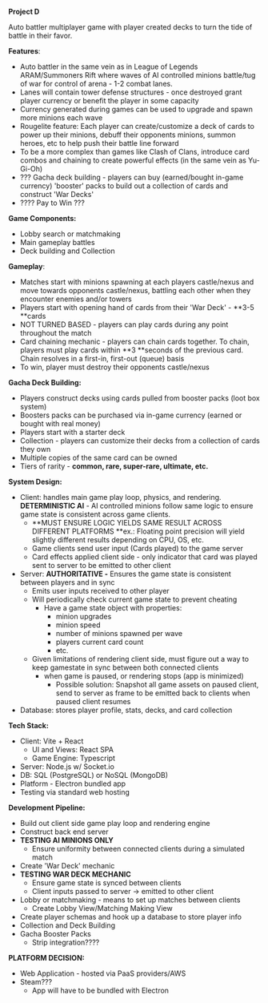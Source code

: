 **Project D**

Auto battler multiplayer game with player created decks to turn the tide of battle in their favor.

**Features**:

- Auto battler in the same vein as in League of Legends ARAM/Summoners Rift where waves of AI controlled minions battle/tug of war for control of arena - 1-2 combat lanes.
- Lanes will contain tower defense structures - once destroyed grant player currency or benefit the player in some capacity
- Currency generated during games can be used to upgrade and spawn more minions each wave
- Rougelite feature: Each player can create/customize a deck of cards to power up their minions, debuff their opponents minions, summon heroes, etc to help push their battle line forward
- To be a more complex than games like Clash of Clans, introduce card combos and chaining to create powerful effects (in the same vein as Yu-Gi-Oh)
- ??? Gacha deck building - players can buy (earned/bought in-game currency) 'booster' packs to build out a collection of cards and construct 'War Decks'
- ???? Pay to Win ???

**Game Components:**

- Lobby search or matchmaking
- Main gameplay battles
- Deck building and Collection

**Gameplay**:

- Matches start with minions spawning at each players castle/nexus and move towards opponents castle/nexus, battling each other when they encounter enemies and/or towers
- Players start with opening hand of cards from their 'War Deck' - **3-5 **cards
- NOT TURNED BASED - players can play cards during any point throughout the match
- Card chaining mechanic - players can chain cards together. To chain, players must play cards within **3 **seconds of the previous card. Chain resolves in a first-in, first-out (queue) basis
- To win, player must destroy their opponents castle/nexus

**Gacha Deck Building:**

- Players construct decks using cards pulled from booster packs (loot box system)
- Boosters packs can be purchased via in-game currency (earned or bought with real money)
- Players start with a starter deck
- Collection - players can customize their decks from a collection of cards they own
- Multiple copies of the same card can be owned
- Tiers of rarity - **common, rare, super-rare, ultimate, etc.**

**System Design:**

- Client: handles main game play loop, physics, and rendering. **DETERMINISTIC AI** - AI controlled minions follow same logic to ensure game state is consistent across game clients.
  - **MUST ENSURE LOGIC YIELDS SAME RESULT ACROSS DIFFERENT PLATFORMS **ex.: Floating point precision will yield slightly different results depending on CPU, OS, etc.
  - Game clients send user input (Cards played) to the game server
  - Card effects applied client side - only indicator that card was played sent to server to be emitted to other client
- Server: **AUTHORITATIVE -** Ensures the game state is consistent between players and in sync
  - Emits user inputs received to other player
  - Will periodically check current game state to prevent cheating
    - Have a game state object with properties:
      - minion upgrades
      - minion speed
      - number of minions spawned per wave
      - players current card count
      - etc.
  - Given limitations of rendering client side, must figure out a way to keep gamestate in sync between both connected clients
    - when game is paused, or rendering stops (app is minimized)
      - Possible solution: Snapshot all game assets on paused client, send to server as frame to be emitted back to clients when paused client resumes
- Database: stores player profile, stats, decks, and card collection

**Tech Stack:**

- Client: Vite + React
  - UI and Views: React SPA
  - Game Engine: Typescript
- Server: Node.js w/ Socket.io
- DB: SQL (PostgreSQL) or NoSQL (MongoDB)
- Platform - Electron bundled app
- Testing via standard web hosting

**Development Pipeline:**

- Build out client side game play loop and rendering engine
- Construct back end server
- **TESTING AI MINIONS ONLY**
  - Ensure uniformity between connected clients during a simulated match
- Create 'War Deck' mechanic
- **TESTING WAR DECK MECHANIC**
  - Ensure game state is synced between clients
  - Client inputs passed to server -> emitted to other client
- Lobby or matchmaking - means to set up matches between clients
  - Create Lobby View/Matching Making View
- Create player schemas and hook up a database to store player info
- Collection and Deck Building
- Gacha Booster Packs
  - Strip integration????

**PLATFORM DECISION:**

- Web Application - hosted via PaaS providers/AWS
- Steam???
  - App will have to be bundled with Electron
